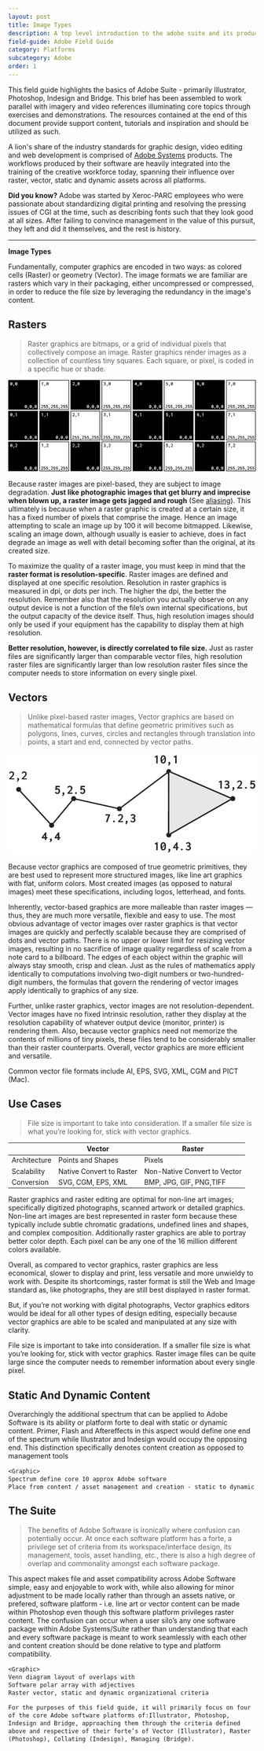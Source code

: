 ```yaml
---
layout: post
title: Image Types
description: A top level introduction to the adobe suite and its products.
field-guide: Adobe Field Guide
category: Platforms
subcategory: Adobe
order: 1
---
```


This field guide highlights the basics of Adobe Suite - primarily Illustrator, Photoshop, Indesign and Bridge. This brief has been assembled to work parallel with imagery and video references illuminating core topics through exercises and demonstrations. The resources contained at the end of this document provide support content, tutorials and inspiration and should be utilized as such.

A lion's share of the industry standards for graphic design, video editing and web development is comprised of [Adobe Systems](https://www.adobe.com) products. The workflows produced by their software are heavily integrated into the training of the creative workforce today, spanning their influence over raster, vector, static and dynamic assets across all platforms.

<div class="alert alert-dark" role="alert"><strong>Did you know?</strong> Adobe was started by Xeroc-PARC employees who were passionate about standardizing digital printing and resolving the pressing issues of CGI at the time, such as describing fonts such  that they look good at all sizes. After failing to convince management in the value of this pursuit, they left and did it themselves, and the rest is history.</div>

---

**Image Types**

Fundamentally, computer graphics are encoded in two ways: as colored cells (Raster) or geometry (Vector). The image formats we are familiar are rasters which vary in their packaging, either uncompressed or compressed, in order to reduce the file size by leveraging the redundancy in the image's content.


<h2 class="bgChange" data-background="./images/purple_placeholder.png">Rasters</h2>
 
>Raster graphics are bitmaps, or a grid of individual pixels that collectively compose an image. Raster graphics render images as a collection of countless tiny squares. Each square, or pixel, is coded in a specific hue or shade.

![](./images/Raster.png)

Because raster images are pixel-based, they are subject to image degradation. **Just like photographic images that get blurry and imprecise when blown up, a raster image gets jagged and rough** (See [aliasing](https://en.wikipedia.org/wiki/Aliasing)). This ultimately is because when a raster graphic is created at a certain size, it has a fixed number of pixels that comprise the image. Hence an image attempting to scale an image up by 100 it will become bitmapped. Likewise, scaling an image down, although usually is easier to achieve, does in fact degrade an image as well with detail becoming softer than the original, at its created size.

To maximize the quality of a raster image, you must keep in mind that the **raster format is resolution-specific**. Raster images are defined and displayed at one specific resolution. Resolution in raster graphics is measured in dpi, or dots per inch. The higher the dpi, the better the resolution. Remember also that the resolution you actually observe on any output device is not a function of the file’s own internal specifications, but the output capacity of the device itself. Thus, high resolution images should only be used if your equipment has the capability to display them at high resolution.

**Better resolution, however, is directly correlated to file size.** Just as raster files are significantly larger than comparable vector files, high resolution raster files are significantly larger than low resolution raster files since the computer needs to store information on every single pixel.

<h2 class="bgChange" data-background="./images/purple.png">Vectors</h2>

>Unlike pixel-based raster images, Vector graphics are based on mathematical formulas that define geometric primitives such as polygons, lines, curves, circles and rectangles through translation into points, a start and end, connected by vector paths. 

![](./images/Vector.png)

Because vector graphics are composed of true geometric primitives, they are best used to represent more structured images, like line art graphics with flat, uniform colors. Most created images \(as opposed to natural images\) meet these specifications, including logos, letterhead, and fonts.

Inherently, vector-based graphics are more malleable than raster images — thus, they are much more versatile, flexible and easy to use. The most obvious advantage of vector images over raster graphics is that vector images are quickly and perfectly scalable because they are comprised of dots and vector paths. There is no upper or lower limit for resizing vector images, resulting in no sacrifice of image quality regardless of scale from a note card to a billboard. The edges of each object within the graphic will always stay smooth, crisp and clean. Just as the rules of mathematics apply identically to computations involving two-digit numbers or two-hundred-digit numbers, the formulas that govern the rendering of vector images apply identically to graphics of any size.

Further, unlike raster graphics, vector images are not resolution-dependent. Vector images have no fixed intrinsic resolution, rather they display at the resolution capability of whatever output device \(monitor, printer\) is rendering them. Also, because vector graphics need not memorize the contents of millions of tiny pixels, these files tend to be considerably smaller than their raster counterparts. Overall, vector graphics are more efficient and versatile.

Common vector file formats include AI, EPS, SVG, XML, CGM and PICT \(Mac\).

<h2 class="bgChange" data-background="./images/hello.png">Use Cases</h2>

> File size is important to take into consideration. If a smaller file size is what you’re looking for, stick with vector graphics. 

|  | Vector | Raster |
|-------|--------|---------|
| Architecture | Points and Shapes | Pixels |
| Scalability | Native Convert to Raster | Non-Native Convert to Vector |
| Conversion  | SVG, CGM, EPS, XML | BMP, JPG, GIF, PNG,TIFF |


Raster graphics and raster editing are optimal for non-line art images; specifically digitized photographs, scanned artwork or detailed graphics. Non-line art images are best represented in raster form because these typically include subtle chromatic gradations, undefined lines and shapes, and complex composition. Additionally raster graphics are able to portray better color depth. Each pixel can be any one of the 16 million different colors available. 

Overall, as compared to vector graphics, raster graphics are less economical, slower to display and print, less versatile and more unwieldy to work with. Despite its shortcomings, raster format is still the Web and Image standard as, like photographs, they are still best displayed in raster format.

But, if you’re not working with digital photographs, Vector graphics editors would be ideal for all other types of design editing, especially because vector graphics are able to be scaled and manipulated at any size with clarity.

File size is important to take into consideration. If a smaller file size is what you’re looking for, stick with vector graphics. Raster image files can be quite large since the computer needs to remember information about every single pixel.


<h2 class="bgChange" data-background="./images/InaBG.png">Static And Dynamic Content</h2>

Overarchingly the additional spectrum that can be applied to Adobe Software is its ability or platform forte to deal with static or dynamic content. Primer, Flash and Aftereffects in this aspect would define one end of the spectrum while Illustrator and Indesign would occupy the opposing end. This distinction specifically denotes content creation as opposed to management tools 


```
<Graphic>
Spectrum define core 10 approx Adobe software
Place from content / asset management and creation - static to dynamic

```


<h2 class="bgChange" data-background="./images/InaBG_2.png">The Suite</h2>

>The benefits of Adobe Software is ironically where confusion can potentially occur. At once each software platform has a forte, a privilege set of criteria from its workspace/interface design, its management, tools, asset handling, etc., there is also a high degree of overlap and commonality amongst each software package. 

This aspect makes file and asset compatibility across Adobe Software simple, easy and enjoyable to work with, while also allowing for minor adjustment to be made locally rather than through an assets native, or prefered, software platform - i.e. line art or vector content can be made within Photoshop even though this software platform privileges raster content. The confusion can occur when a user silo’s any one software package within Adobe Systems/Suite rather than understanding that each and every software package is meant to work seamlessly with each other and content creation should be done relative to type and platform compatibility. 


```
<Graphic>
Venn diagram layout of overlaps with
Software polar array with adjectives
Raster vector, static and dynamic organizational criteria
```



```
For the purposes of this field guide, it will primarily focus on four of the core Adobe software platforms of:Illustrator, Photoshop, Indesign and Bridge, approaching them through the criteria defined above and respective of their forte’s of Vector (Illustrator), Raster (Photoshop), Collating (Indesign), Managing (Bridge).

```













